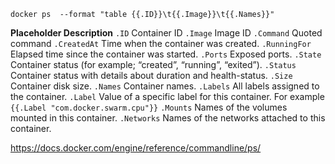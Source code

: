 `docker ps  --format "table {{.ID}}\t{{.Image}}\t{{.Names}}"`

**Placeholder	Description**
`.ID`	Container ID
`.Image`	Image ID
`.Command`	Quoted command
`.CreatedAt`	Time when the container was created.
`.RunningFor`	Elapsed time since the container was started.
`.Ports`	Exposed ports.
`.State`	Container status (for example; “created”, “running”, “exited”).
`.Status`	Container status with details about duration and health-status.
`.Size`	Container disk size.
`.Names`	Container names.
`.Labels`	All labels assigned to the container.
`.Label`	Value of a specific label for this container. For example `{{.Label "com.docker.swarm.cpu"}}`
`.Mounts`	Names of the volumes mounted in this container.
`.Networks`	Names of the networks attached to this container.

https://docs.docker.com/engine/reference/commandline/ps/
